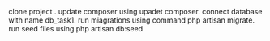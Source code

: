 clone project .
update composer using upadet composer.
connect database with name db_task1.
run miagrations using command php artisan migrate.
run seed files using php artisan db:seed
